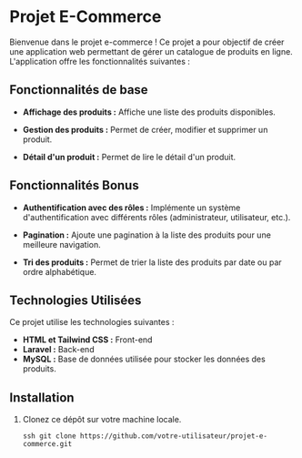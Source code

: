 # Projet E-Commerce

Bienvenue dans le projet e-commerce ! Ce projet a pour objectif de créer une application web permettant de gérer un catalogue de produits en ligne. L'application offre les fonctionnalités suivantes :

## Fonctionnalités de base

- **Affichage des produits :** Affiche une liste des produits disponibles.
  
- **Gestion des produits :** Permet de créer, modifier et supprimer un produit.

- **Détail d'un produit :** Permet de lire le détail d'un produit.

## Fonctionnalités Bonus

- **Authentification avec des rôles :** Implémente un système d'authentification avec différents rôles (administrateur, utilisateur, etc.).

- **Pagination :** Ajoute une pagination à la liste des produits pour une meilleure navigation.

- **Tri des produits :** Permet de trier la liste des produits par date ou par ordre alphabétique.

## Technologies Utilisées

Ce projet utilise les technologies suivantes :

- **HTML et Tailwind CSS :** Front-end
- **Laravel :** Back-end
- **MySQL :** Base de données utilisée pour stocker les données des produits.

## Installation

1. Clonez ce dépôt sur votre machine locale.

   ```ssh git clone https://github.com/votre-utilisateur/projet-e-commerce.git```
